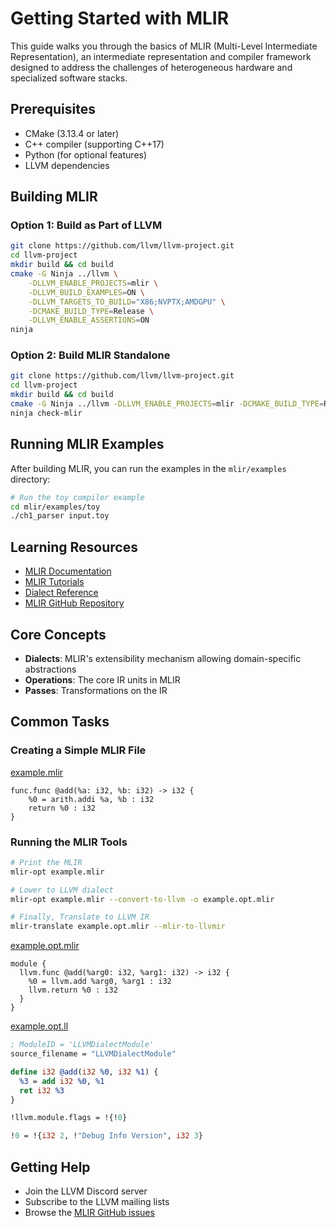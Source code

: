 # Getting Started with MLIR

This guide walks you through the basics of MLIR (Multi-Level Intermediate Representation), an intermediate representation and compiler framework designed to address the challenges of heterogeneous hardware and specialized software stacks.

## Prerequisites

- CMake (3.13.4 or later)
- C++ compiler (supporting C++17)
- Python (for optional features)
- LLVM dependencies

## Building MLIR

### Option 1: Build as Part of LLVM

```bash
git clone https://github.com/llvm/llvm-project.git
cd llvm-project
mkdir build && cd build
cmake -G Ninja ../llvm \
    -DLLVM_ENABLE_PROJECTS=mlir \
    -DLLVM_BUILD_EXAMPLES=ON \
    -DLLVM_TARGETS_TO_BUILD="X86;NVPTX;AMDGPU" \
    -DCMAKE_BUILD_TYPE=Release \
    -DLLVM_ENABLE_ASSERTIONS=ON
ninja
```

### Option 2: Build MLIR Standalone

```bash
git clone https://github.com/llvm/llvm-project.git
cd llvm-project
mkdir build && cd build
cmake -G Ninja ../llvm -DLLVM_ENABLE_PROJECTS=mlir -DCMAKE_BUILD_TYPE=Release
ninja check-mlir
```

## Running MLIR Examples

After building MLIR, you can run the examples in the `mlir/examples` directory:

```bash
# Run the toy compiler example
cd mlir/examples/toy
./ch1_parser input.toy
```

## Learning Resources

- [MLIR Documentation](https://mlir.llvm.org/)
- [MLIR Tutorials](https://mlir.llvm.org/docs/Tutorials/)
- [Dialect Reference](https://mlir.llvm.org/docs/Dialects/)
- [MLIR GitHub Repository](https://github.com/llvm/llvm-project/tree/main/mlir)

## Core Concepts

- **Dialects**: MLIR's extensibility mechanism allowing domain-specific abstractions
- **Operations**: The core IR units in MLIR
- **Passes**: Transformations on the IR

## Common Tasks

### Creating a Simple MLIR File

[example.mlir](code/example.mlir)

```mlir
func.func @add(%a: i32, %b: i32) -> i32 {
    %0 = arith.addi %a, %b : i32
    return %0 : i32
}
```

### Running the MLIR Tools

```bash
# Print the MLIR
mlir-opt example.mlir

# Lower to LLVM dialect
mlir-opt example.mlir --convert-to-llvm -o example.opt.mlir

# Finally, Translate to LLVM IR
mlir-translate example.opt.mlir --mlir-to-llvmir
```

[example.opt.mlir](code/example.opt.mlir)

```mlir
module {
  llvm.func @add(%arg0: i32, %arg1: i32) -> i32 {
    %0 = llvm.add %arg0, %arg1 : i32
    llvm.return %0 : i32
  }
}
```

[example.opt.ll](code/example.opt.ll)

```llvm
; ModuleID = 'LLVMDialectModule'
source_filename = "LLVMDialectModule"

define i32 @add(i32 %0, i32 %1) {
  %3 = add i32 %0, %1
  ret i32 %3
}

!llvm.module.flags = !{!0}

!0 = !{i32 2, !"Debug Info Version", i32 3}
```

## Getting Help

- Join the LLVM Discord server
- Subscribe to the LLVM mailing lists
- Browse the [MLIR GitHub issues](https://github.com/llvm/llvm-project/issues)